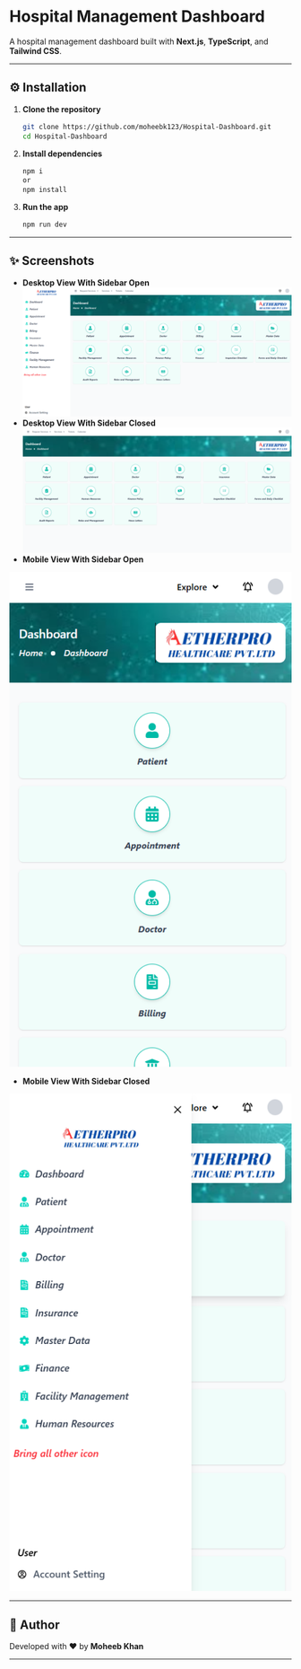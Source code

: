 # Hospital Management Dashboard

A hospital management dashboard built with **Next.js**, **TypeScript**, and **Tailwind CSS**.

---

## ⚙️ Installation

1. **Clone the repository**
   ```bash
   git clone https://github.com/moheebk123/Hospital-Dashboard.git
   cd Hospital-Dashboard
   ```

2. **Install dependencies**
   ```bash
   npm i
   or
   npm install
   ```

3. **Run the app**
   ```bash
   npm run dev
   ```

---

## ✨ Screenshots
- **Desktop View With Sidebar Open**
![Desktop View With Sidebar Open](./public/project-image-1.png)
- **Desktop View With Sidebar Closed**
![Desktop View With Sidebar Closed](./public/project-image-2.png)
- **Mobile View With Sidebar Open**

![Mobile View With Sidebar Open](./public/project-image-3.png)
- **Mobile View With Sidebar Closed**

![Mobile View With Sidebar Closed](./public/project-image-4.png)

---

## 🧑 Author

Developed with ❤️ by **Moheeb Khan**

---